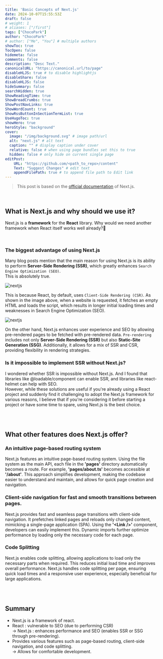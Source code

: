 ```yaml
---
title: 'Basic Concepts of Next.js'
date: 2024-10-07T15:55:53Z
draft: false
# weight: 1
# aliases: ["/first"]
tags: ["ChocoPark"]
author: "ChocoPark"
# author: ["Me", "You"] # multiple authors
showToc: true
TocOpen: false
hidemeta: false
comments: false
description: "Desc Text."
canonicalURL: "https://canonical.url/to/page"
disableHLJS: true # to disable highlightjs
disableShare: false
disableHLJS: false
hideSummary: false
searchHidden: true
ShowReadingTime: true
ShowBreadCrumbs: true
ShowPostNavLinks: true
ShowWordCount: true
ShowRssButtonInSectionTermList: true
UseHugoToc: true
showHero: true
heroStyle: "background"
cover:
  image: "/img/background.svg" # image path/url
  alt: "next.js" # alt text
  caption: "" # display caption under cover
  relative: false # when using page bundles set this to true
  hidden: false # only hide on current single page
editPost:
    URL: "https://github.com/<path_to_repo>/content"
    Text: "Suggest Changes" # edit text
    appendFilePath: true # to append file path to Edit link
---
```


> This post is based on the [official documentation](https://nextjs.org/docs) of Next.js.

<br>

## What is Next.js and why should we use it?

Next.js is a **framework** for the **React** library. Why would we need another framework when React itself works well already?🤔

<br>

### The biggest advantage of using Next.js

Many blog posts mention that the main reason for using Next.js is its ability to perform **Server-Side Rendering (SSR)**, which greatly enhances `Search Engine Optimization (SEO)`.  
This is absolutely true.

![nextjs](https://nextjs.org/static/images/learn/data-fetching/no-pre-rendering.png)

This is because React, by default, uses `Client-Side Rendering (CSR)`. As shown in the image above, when a website is requested, it fetches an empty HTML and loads the script, which results in longer initial loading times and weaknesses in Search Engine Optimization (SEO).

![nextjs](https://nextjs.org/static/images/learn/data-fetching/pre-rendering.png)

On the other hand, Next.js enhances user experience and SEO by allowing pre-rendered pages to be fetched with pre-rendered data. `Pre-rendering` includes not only **Server-Side Rendering (SSR)** but also **Static-Site Generation (SSG)**. Additionally, it allows for a mix of SSR and CSR, providing flexibility in rendering strategies.

### Is it impossible to implement SSR without Next.js?

I wondered whether SSR is impossible without Next.js. And I found that libraries like @loadable/component can enable SSR, and libraries like react-helmet can help with SEO.  
However, while these solutions are useful if you're already using a React project and suddenly find it challenging to adopt the Next.js framework for various reasons, I believe that if you're considering it before starting a project or have some time to spare, using Next.js is the best choice.

<br>
<br>

## What other features does Next.js offer?

### An intuitive page-based routing system

Next.js features an intuitive page-based routing system. Using the file system as the main API, each file in the **'pages'** directory automatically becomes a route. For example, **'pages/about.ts'** becomes accessible at **'/about'**. This approach simplifies development, making the codebase easier to understand and maintain, and allows for quick page creation and navigation.

### Client-side navigation for fast and smooth transitions between pages.

Next.js provides fast and seamless page transitions with client-side navigation. It prefetches linked pages and reloads only changed content, mimicking a single-page application (SPA). Using the **'\<Link /\>'** component, developers can easily implement this. Dynamic imports further optimize performance by loading only the necessary code for each page.

### Code Splitting

Next.js enables code splitting, allowing applications to load only the necessary parts when required. This reduces initial load time and improves overall performance. Next.js handles code splitting per page, ensuring quick load times and a responsive user experience, especially beneficial for large applications.

<br>
<br>

## Summary

- Next.js is a framework of react.
- React : vulnerable to SEO (due to performing CSR)  
  → Next.js : enhances performance and SEO (enables SSR or SSG through pre-rendering).
- Provides various features such as page-based routing, client-side navigation, and code splitting.  
  → Allows for comfortable development.
